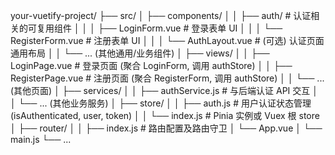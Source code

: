 your-vuetify-project/
├── src/
│   ├── components/
│   │   ├── auth/              # 认证相关的可复用组件
│   │   │   ├── LoginForm.vue    # 登录表单 UI
│   │   │   └── RegisterForm.vue # 注册表单 UI
│   │   │   └── AuthLayout.vue   # (可选) 认证页面通用布局
│   │   └── ... (其他通用/业务组件)
│   ├── views/
│   │   ├── LoginPage.vue      # 登录页面 (聚合 LoginForm, 调用 authStore)
│   │   ├── RegisterPage.vue   # 注册页面 (聚合 RegisterForm, 调用 authStore)
│   │   └── ... (其他页面)
│   ├── services/
│   │   ├── authService.js     # 与后端认证 API 交互
│   │   └── ... (其他业务服务)
│   ├── store/
│   │   ├── auth.js            # 用户认证状态管理 (isAuthenticated, user, token)
│   │   └── index.js           # Pinia 实例或 Vuex 根 store
│   ├── router/
│   │   ├── index.js           # 路由配置及路由守卫
│   └── App.vue
│   └── main.js
└── ...